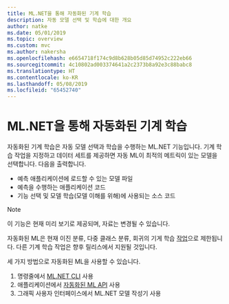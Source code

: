 ```yaml
---
title: ML.NET을 통해 자동화된 기계 학습
description: 자동 모델 선택 및 학습에 대한 개요
author: natke
ms.date: 05/01/2019
ms.topic: overview
ms.custom: mvc
ms.author: nakersha
ms.openlocfilehash: e6654718f174c9d8b628b05d85d74952c222eb66
ms.sourcegitcommit: 4c10802ad003374641a2c2373b8a92e3c88babc8
ms.translationtype: HT
ms.contentlocale: ko-KR
ms.lasthandoff: 05/08/2019
ms.locfileid: "65452740"
---
```

# <a name="automated-machine-learning-with-mlnet"></a>ML.NET을 통해 자동화된 기계 학습

자동화된 기계 학습은 자동 모델 선택과 학습을 수행하는 ML.NET 기능입니다. 기계 학습 작업을 지정하고 데이터 세트를 제공하면 자동 ML이 최적의 메트릭이 있는 모델을 선택합니다. 다음을 출력합니다.
- 예측 애플리케이션에 로드할 수 있는 모델 파일
- 예측을 수행하는 애플리케이션 코드
- 기능 선택 및 모델 학습(모델 이해를 위해)에 사용되는 소스 코드

> [!NOTE]
> 이 기능은 현재 미리 보기로 제공되며, 자료는 변경될 수 있습니다. 

자동화된 ML은 현재 이진 분류, 다중 클래스 분류, 회귀의 기게 학습 [작업](resources/tasks.md)으로 제한됩니다. 다른 기계 학습 작업은 향후 릴리스에서 지원될 것입니다.

세 가지 방법으로 자동화된 ML을 사용할 수 있습니다.
1. 명령줄에서 [ML.NET CLI](automate-training-with-cli.md) 사용
1. 애플리케이션에서 [자동화된 ML API](how-to-guides/how-to-use-the-automl-api.md) 사용
1. 그래픽 사용자 인터페이스에서 ML.NET 모델 작성기 사용
